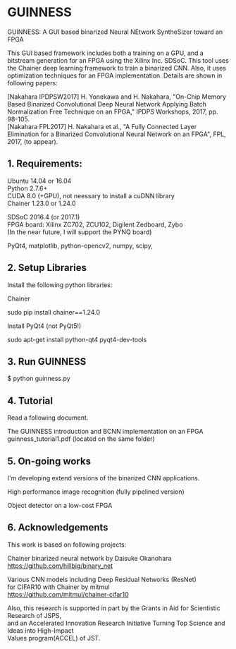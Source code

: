 # GUINNESS

GUINNESS: A GUI based binarized Neural NEtwork SyntheSizer toward an FPGA 

This GUI based framework includes both a training on a GPU, and a bitstream generation for an FPGA using the Xilinx Inc. SDSoC. This tool uses the Chainer deep learning framework to train a binarized CNN. Also, it uses optimization techniques for an FPGA implementation. Details are shown in following papers:

[Nakahara IPDPSW2017] H. Yonekawa and H. Nakahara, "On-Chip Memory Based Binarized Convolutional Deep Neural Network Applying Batch Normalization Free Technique on an FPGA," IPDPS Workshops, 2017, pp. 98-105.  
[Nakahara FPL2017] H. Nakahara et al., "A Fully Connected Layer Elimination for a Binarized Convolutional Neural Network on an FPGA", FPL, 2017, (to appear).

## 1. Requirements:

Ubuntu 14.04 or 16.04  
Python 2.7.6+  
CUDA 8.0 (+GPU), not neessary to install a cuDNN library  
Chainer 1.23.0 or 1.24.0  

SDSoC 2016.4 (or 2017.1)  
FPGA board: Xilinx ZC702, ZCU102, Digilent Zedboard, Zybo  
(In the near future, I will support the PYNQ board)  

PyQt4, matplotlib, python-opencv2, numpy, scipy,   

## 2. Setup Libraries

 Install the following python libraries:

 Chainer 

 sudo pip install chainer==1.24.0
 
 Install PyQt4 (not PyQt5!)

 sudo apt-get install python-qt4 pyqt4-dev-tools

## 3. Run GUINNESS

 $ python guinness.py

## 4. Tutorial

 Read a following document.

 The GUINNESS introduction and BCNN implementation on an FPGA  
 guinness_tutorial1.pdf (located on the same folder)

## 5. On-going works
 I'm developing extend versions of the binarized CNN applications.
 
 High performance image recognition (fully pipelined version)  

 Object detector on a low-cost FPGA  

## 6. Acknowledgements
 This work is based on following projects:

 Chainer binarized neural network by Daisuke Okanohara  
 https://github.com/hillbig/binary_net

 Various CNN models including Deep Residual Networks (ResNet)   
  for CIFAR10 with Chainer by mitmul  
 https://github.com/mitmul/chainer-cifar10

 Also, this research is supported in part by the Grants in Aid for Scientistic Research of JSPS,  
and an Accelerated Innovation Research Initiative Turning Top Science and Ideas into High-Impact  
Values program(ACCEL) of JST.
